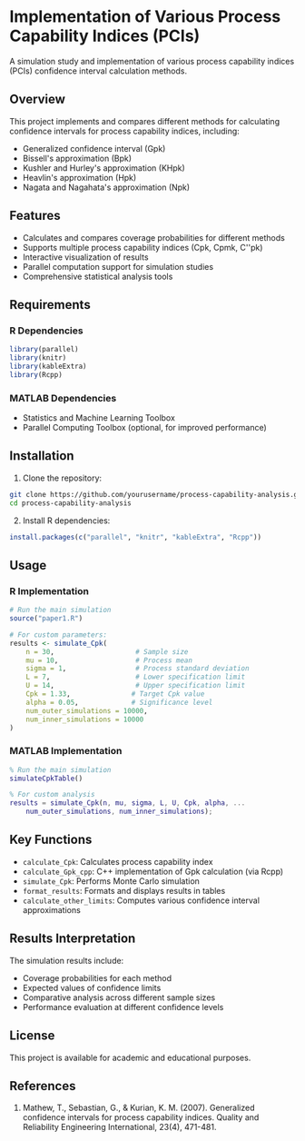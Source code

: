 # Implementation of Various Process Capability Indices (PCIs)

A simulation study and implementation of various process capability indices (PCIs) confidence interval calculation methods.

## Overview

This project implements and compares different methods for calculating confidence intervals for process capability indices, including:
- Generalized confidence interval (Gpk)
- Bissell's approximation (Bpk)
- Kushler and Hurley's approximation (KHpk)
- Heavlin's approximation (Hpk)
- Nagata and Nagahata's approximation (Npk)

## Features

- Calculates and compares coverage probabilities for different methods
- Supports multiple process capability indices (Cpk, Cpmk, C''pk)
- Interactive visualization of results
- Parallel computation support for simulation studies
- Comprehensive statistical analysis tools

## Requirements

### R Dependencies
```R
library(parallel)
library(knitr)
library(kableExtra)
library(Rcpp)
```

### MATLAB Dependencies
- Statistics and Machine Learning Toolbox
- Parallel Computing Toolbox (optional, for improved performance)

## Installation

1. Clone the repository:
```bash
git clone https://github.com/yourusername/process-capability-analysis.git
cd process-capability-analysis
```

2. Install R dependencies:
```R
install.packages(c("parallel", "knitr", "kableExtra", "Rcpp"))
```

## Usage

### R Implementation

```R
# Run the main simulation
source("paper1.R")

# For custom parameters:
results <- simulate_Cpk(
    n = 30,                    # Sample size
    mu = 10,                   # Process mean
    sigma = 1,                 # Process standard deviation
    L = 7,                     # Lower specification limit
    U = 14,                    # Upper specification limit
    Cpk = 1.33,               # Target Cpk value
    alpha = 0.05,             # Significance level
    num_outer_simulations = 10000,
    num_inner_simulations = 10000
)
```

### MATLAB Implementation

```matlab
% Run the main simulation
simulateCpkTable()

% For custom analysis
results = simulate_Cpk(n, mu, sigma, L, U, Cpk, alpha, ...
    num_outer_simulations, num_inner_simulations);
```

## Key Functions

- `calculate_Cpk`: Calculates process capability index
- `calculate_Gpk_cpp`: C++ implementation of Gpk calculation (via Rcpp)
- `simulate_Cpk`: Performs Monte Carlo simulation
- `format_results`: Formats and displays results in tables
- `calculate_other_limits`: Computes various confidence interval approximations

## Results Interpretation

The simulation results include:
- Coverage probabilities for each method
- Expected values of confidence limits
- Comparative analysis across different sample sizes
- Performance evaluation at different confidence levels

## License

This project is available for academic and educational purposes.

## References

1. Mathew, T., Sebastian, G., & Kurian, K. M. (2007). Generalized confidence intervals for process capability indices. Quality and Reliability Engineering International, 23(4), 471-481.
